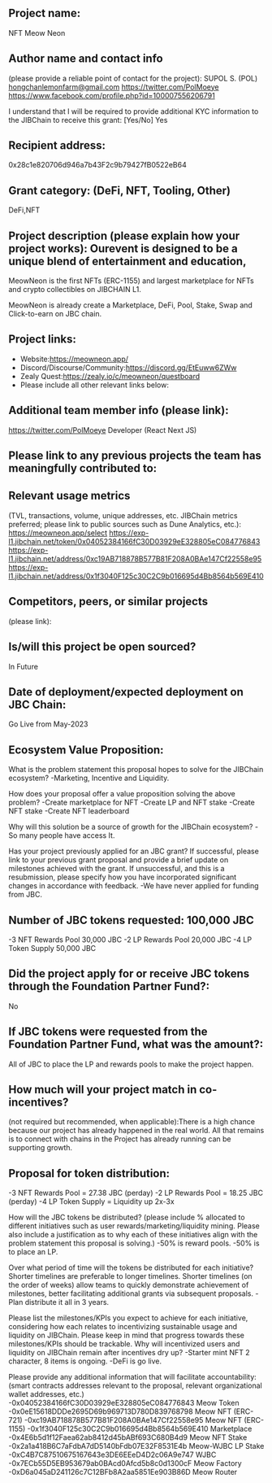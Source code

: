 ## Project name:
NFT Meow Neon

## Author name and contact info
(please provide a reliable point of contact for the project):
SUPOL S. (POL)
hongchanlemonfarm@gmail.com
https://twitter.com/PolMoeye
https://www.facebook.com/profile.php?id=100007556206791

I understand that I will be required to provide additional KYC information to the JIBChain  to receive this grant: [Yes/No]
Yes

## Recipient address:
0x28c1e820706d946a7b43F2c9b79427fB0522eB64


## Grant category: (DeFi, NFT, Tooling, Other)
DeFi,NFT

## Project description (please explain how your project works): Ourevent is designed to be a unique blend of entertainment and education,
MeowNeon is the first NFTs (ERC-1155) and largest marketplace for NFTs and crypto collectibles on JIBCHAIN L1.

MeowNeon is already create a Marketplace, DeFi, Pool, Stake, Swap and Click-to-earn on JBC chain.



## Project links:

* Website:https://meowneon.app/
* Discord/Discourse/Community:https://discord.gg/EtEuww6ZWw
* Zealy Quest:https://zealy.io/c/meowneon/questboard
* Please include all other relevant links below:

## Additional team member info (please link):
https://twitter.com/PolMoeye
Developer (React Next JS)


## Please link to any previous projects the team has meaningfully contributed to:


## Relevant usage metrics
(TVL, transactions, volume, unique addresses, etc. JIBChain metrics preferred; please link to public sources such as Dune Analytics, etc.):
https://meowneon.app/select
https://exp-l1.jibchain.net/token/0x04052384166fC30D03929eE328805eC084776843
https://exp-l1.jibchain.net/address/0xc19AB718878B577B81F208A0BAe147Cf22558e95
https://exp-l1.jibchain.net/address/0x1f3040F125c30C2C9b016695d4Bb8564b569E410

## Competitors, peers, or similar projects
(please link):

## Is/will this project be open sourced?
In Future


## Date of deployment/expected deployment on JBC Chain:
Go Live from May-2023

## Ecosystem Value Proposition:

What is the problem statement this proposal hopes to solve for the JIBChain ecosystem?
-Marketing, Incentive and Liquidity.

How does your proposal offer a value proposition solving the above problem?
-Create marketplace for NFT
-Create LP and NFT stake
-Create NFT stake
-Create NFT leaderboard

Why will this solution be a source of growth for the JIBChain ecosystem?
-So many people have access It.

Has your project previously applied for an JBC grant? If successful, please link to your previous grant proposal and provide a brief update on milestones achieved with the grant. If unsuccessful, and this is a resubmission, please specify how you have incorporated significant changes in accordance with feedback.
-We have never applied for funding from JBC.

## Number of JBC tokens requested: 100,000 JBC
-3 NFT Rewards Pool 30,000 JBC
-2 LP Rewards Pool 20,000 JBC
-4 LP Token Supply 50,000 JBC

## Did the project apply for or receive JBC tokens through the Foundation Partner Fund?:
No

## If JBC tokens were requested from the Foundation Partner Fund, what was the amount?:
All of JBC to place the LP and rewards pools to make the project happen.

## How much will your project match in co-incentives?
(not required but recommended, when applicable):There is a high chance because our project has already happened in the real world. All that remains is to connect with chains in the Project has already running can be supporting growth.

## Proposal for token distribution:

-3 NFT Rewards Pool = 27.38 JBC (perday)
-2 LP Rewards Pool = 18.25 JBC (perday)
-4 LP Token Supply = Liquidity up 2x-3x

How will the JBC tokens be distributed? (please include % allocated to different initiatives such as user rewards/marketing/liquidity mining. Please also include a justification as to why each of these initiatives align with the problem statement this proposal is solving.)
-50% is reward pools.
-50% is to place an LP.

Over what period of time will the tokens be distributed for each initiative? Shorter timelines are preferable to longer timelines. Shorter timelines (on the order of weeks) allow teams to quickly demonstrate achievement of milestones, better facilitating additional grants via subsequent proposals.
-Plan distribute it all in 3 years.

Please list the milestones/KPIs you expect to achieve for each initiative, considering how each relates to incentivizing sustainable usage and liquidity on JIBChain. Please keep in mind that progress towards these milestones/KPIs should be trackable.
Why will incentivized users and liquidity on JIBChain remain after incentives dry up?
-Starter mint NFT 2 character, 8 items is ongoing.
-DeFi is go live.

Please provide any additional information that will facilitate accountability:(smart contracts addresses relevant to the proposal, relevant organizational wallet addresses, etc.)
-0x04052384166fC30D03929eE328805eC084776843 Meow Token
-0x0eE15618DDDe2695D69b969713D780D839768798 Meow NFT (ERC-721)
-0xc19AB718878B577B81F208A0BAe147Cf22558e95 Meow NFT (ERC-1155)
-0x1f3040F125c30C2C9b016695d4Bb8564b569E410 Marketplace
-0x4E6b5d1f12Faea62ab8412d45bABf693C680B4d9 Meow NFT Stake
-0x2a1a418B6C7aFdbA7dD5140bFdb07E32F8531E4b Meow-WJBC LP Stake
-0xC4B7C87510675167643e3DE6EEeD4D2c06A9e747 WJBC
-0x7ECb55D5EB953679ab0BAcd0Afcd5b8c0d1300cF Meow Factory
-0xD6a045aD241126c7C12BFb8A2aa5851Ee903B86D Meow Router

